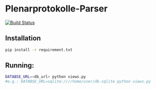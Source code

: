 # Plenarprotokolle-Parser 

[![Build Status](https://travis-ci.org/Datenschule/plpr-scraper.svg?branch=master)](https://travis-ci.org/Datenschule/plpr-scraper)

## Installation
```bash
pip install -r requirement.txt
```

## Running:

```bash
DATABSE_URL=<db_url> python views.py
#e.g.: DATABSE_URL=sqlite:////home/user/db.sqlite python views.py
```
